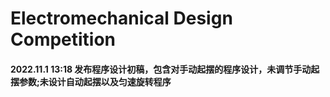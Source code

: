 #  Electromechanical Design Competition 

#### 2022.11.1 13:18 发布程序设计初稿，包含对手动起摆的程序设计，未调节手动起摆参数;未设计自动起摆以及匀速旋转程序
